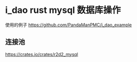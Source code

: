 # i_dao rust mysql 数据库操作

使用的例子 https://github.com/PandaManPMC/i_dao_example


## 连接池

https://crates.io/crates/r2d2_mysql






